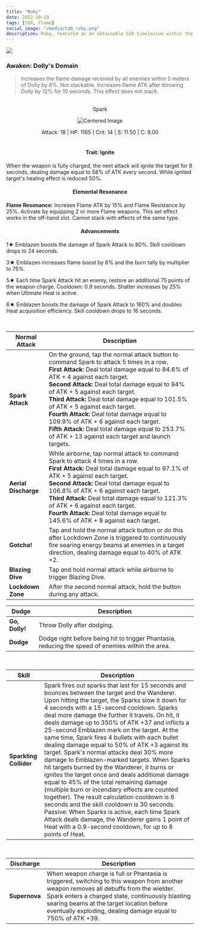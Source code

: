 ```yaml
---
title: "Ruby"
date: 2022-10-19
tags: [SSR, Flame]
social_image: "/media/tab_ruby.png"
description: Ruby, featured as an obtainable SSR Simulacrum within the simulacrum system, associated with the weapon Spark.
---
```


![](https://i.postimg.cc/J4Ycxw64/Simulacrum-Ruby-Awaken.webp)

### Awaken: Dolly's Domain

> Increases the flame damage received by all enemies within 5 meters of Dolly by 8%. Not stackable. Increases flame ATK after throwing Dolly by 12% for 10 seconds. This effect does not stack.

</br>

<center>
Spark
</center>

<p align="center">
    <img src="https://i.postimg.cc/BQ9KNSsg/Icon-Weapon-Spark.webp" alt="Centered Image">
</p>

<center>
Attack: 18 | HP: 1165 | Crit: 14 | S: 11.50 | C: 8.00
</center>

</br>

<h4 style="text-align: center;"> Trait: Ignite </h4>

When the weapon is fully charged, the next attack will ignite the target for 8 seconds, dealing damage equal to 58% of ATK every second. While ignited target's healing effect is reduced 50%.

<h4 style="text-align: center;"> Elemental Resonance</h4>

**Flame Resonance:** Increase Flame ATK by 15% and Flame Resistance by 25%. Activate by equipping 2 or more Flame weapons. This set effect works in the off-hand slot. Cannot stack with effects of the same type.

<h4 style="text-align: center;"> Advancements</h4>

1★ Emblazen boosts the damage of Spark Attack to 80%. Skill cooldown drops to 24 seconds.

3★ Emblazen increases flame boost by 8% and the burn tally by multiplier to 75%.

5★ Each time Spark Attack hit an enemy, restore an additional 75 points of the weapon charge. Cooldown: 0.9 seconds. Shatter increases by 25% when Ultimate Heat is active.

6★ Emblazen boosts the damage of Spark Attack to 160% and doubles Heat acquisition efficiency. Skill cooldown drops to 16 seconds.

</br>

| Normal Attack        | Description                                                                                                                                                                                                                                                                                                                                                                                                                                                                                                                                                                  |
| -------------------- | ---------------------------------------------------------------------------------------------------------------------------------------------------------------------------------------------------------------------------------------------------------------------------------------------------------------------------------------------------------------------------------------------------------------------------------------------------------------------------------------------------------------------------------------------------------------------------- |
| **Spark Attack**     | On the ground, tap the normal attack button to command Spark to attack 5 times in a row. </br> **First Attack:** Deal total damage equal to 84.6% of ATK + 4 against each target. </br> **Second Attack:** Deal total damage equal to 94% of ATK + 5 against each target. </br> **Third Attack:** Deal total damage equal to 101.5% of ATK + 5 against each target. </br> **Fourth Attack:** Deal total damage equal to 109.9% of ATK + 6 against each target. </br> **Fifth Attack:** Deal total damage equal to 253.7% of ATK + 13 against each target and launch targets. |
| **Aerial Discharge** | While airborne, tap normal attack to command Spark to attack 4 times in a row. </br> **First Attack:** Deal total damage equal to 97.1% of ATK + 5 against each target. </br> **Second Attack:** Deal total damage equal to 106.8% of ATK + 6 against each target. </br> **Third Attack:** Deal total damage equal to 121.3% of ATK + 6 against each target. </br> **Fourth Attack:** Deal total damage equal to 145.6% of ATK + 8 against each target.                                                                                                                      |
| **Gotcha!**          | Tap and hold the normal attack button or do this after Lockdown Zone is triggered to continuously fire searing energy beams at enemies in a target direction, dealing damage equal to 40% of ATK +2.                                                                                                                                                                                                                                                                                                                                                                         |
| **Blazing Dive**     | Tap and hold normal attack while airborne to trigger Blazing Dive.                                                                                                                                                                                                                                                                                                                                                                                                                                                                                                           |
| **Lockdown Zone**    | After the second normal attack, hold the button during any attack.                                                                                                                                                                                                                                                                                                                                                                                                                                                                                                           |

| Dodge          | Description                                                                                       |
| -------------- | ------------------------------------------------------------------------------------------------- |
| **Go, Dolly!** | Throw Dolly after dodging.                                                                        |
| **Dodge**      | Dodge right before being hit to trigger Phantasia, reducing the speed of enemies within the area. |

</br>

| Skill                  | Description                                                                                                                                                                                                                                                                                                                                                                                                                                                                                                                                                                                                                                                                                                                                                                                                                                                                                                                                                                                                            |
| ---------------------- | ---------------------------------------------------------------------------------------------------------------------------------------------------------------------------------------------------------------------------------------------------------------------------------------------------------------------------------------------------------------------------------------------------------------------------------------------------------------------------------------------------------------------------------------------------------------------------------------------------------------------------------------------------------------------------------------------------------------------------------------------------------------------------------------------------------------------------------------------------------------------------------------------------------------------------------------------------------------------------------------------------------------------- |
| **Sparkling Collider** | Spark fires out sparks that last for 15 seconds and bounces between the target and the Wanderer. Upon hitting the target, the Sparks slow it down for 4 seconds with a 15-second cooldown. Sparks deal more damage the further it travels. On hit, it deals damage up to 350% of ATK +37 and inflicts a 25-second Emblazen mark on the target. At the same time, Spark fires 4 bullets with each bullet dealing damage equal to 50% of ATK +3 against its target. Spark's normal attacks deal 30% more damage to Emblazen-marked targets. When Sparks hit targets burned by the Wanderer, it burns or ignites the target once and deals additional damage equal to 45% of the total remaining damage (multiple burn or incendiary effects are counted together). The result calculation cooldown is 6 seconds and the skill cooldown is 30 seconds.<br>Passive: When Sparks is active, each time Spark Attack deals damage, the Wanderer gains 1 point of Heat with a 0.9-second cooldown, for up to 8 points of Heat. |

</br>

| Discharge     | Description                                                                                                                                                                                                                                                                                             |
| ------------- | ------------------------------------------------------------------------------------------------------------------------------------------------------------------------------------------------------------------------------------------------------------------------------------------------------- |
| **Supernova** | When weapon charge is full or Phantasia is triggered, switching to this weapon from another weapon removes all debuffs from the wielder. Spark enters a charged state, continuously blasting searing beams at the target location before eventually exploding, dealing damage equal to 750% of ATK +39. |
